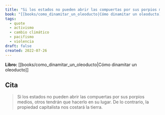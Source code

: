 ```yaml
---
title: "Si los estados no pueden abrir las compuertas por sus porpios medios, otros tend..."
book: "[[books/como_dinamitar_un_oleoducto|Cómo dinamitar un oleoducto]]"
tags:
  - quote
  - activismo
  - cambio climático
  - pacifismo
  - violencia
draft: false
created: 2022-07-26
---
```


**Libro:** [[books/como_dinamitar_un_oleoducto|Cómo dinamitar un oleoducto]]

## Cita
> Si los estados no pueden abrir las compuertas por sus porpios medios, otros tendrán que hacerlo en su lugar. De lo contrario, la propiedad capitalista nos costará la tierra.
